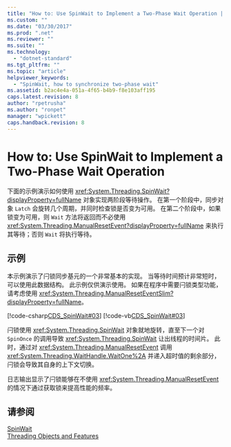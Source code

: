 ```yaml
---
title: "How to: Use SpinWait to Implement a Two-Phase Wait Operation | Microsoft Docs"
ms.custom: ""
ms.date: "03/30/2017"
ms.prod: ".net"
ms.reviewer: ""
ms.suite: ""
ms.technology: 
  - "dotnet-standard"
ms.tgt_pltfrm: ""
ms.topic: "article"
helpviewer_keywords: 
  - "SpinWait, how to synchronize two-phase wait"
ms.assetid: b2ac4e4a-051a-4f65-b4b9-f8e103aff195
caps.latest.revision: 8
author: "rpetrusha"
ms.author: "ronpet"
manager: "wpickett"
caps.handback.revision: 8
---
```

# How to: Use SpinWait to Implement a Two-Phase Wait Operation
下面的示例演示如何使用 <xref:System.Threading.SpinWait?displayProperty=fullName> 对象实现两阶段等待操作。  在第一个阶段中，同步对象 `Latch` 会旋转几个周期，并同时检查锁是否变为可用。  在第二个阶段中，如果锁变为可用，则 `Wait` 方法将返回而不必使用 <xref:System.Threading.ManualResetEvent?displayProperty=fullName> 来执行其等待；否则 `Wait` 将执行等待。  
  
## 示例  
 本示例演示了闩锁同步基元的一个非常基本的实现。  当等待时间预计非常短时，可以使用此数据结构。  此示例仅供演示使用。  如果在程序中需要闩锁类型功能，请考虑使用 <xref:System.Threading.ManualResetEventSlim?displayProperty=fullName>。  
  
 [!code-csharp[CDS_SpinWait#03](../../../samples/snippets/csharp/VS_Snippets_Misc/cds_spinwait/cs/spinwait03.cs#03)]
 [!code-vb[CDS_SpinWait#03](../../../samples/snippets/visualbasic/VS_Snippets_Misc/cds_spinwait/vb/spinwait2.vb#03)]  
  
 闩锁使用 <xref:System.Threading.SpinWait> 对象就地旋转，直至下一个对 `SpinOnce` 的调用导致 <xref:System.Threading.SpinWait> 让出线程的时间片。  此时，通过对 <xref:System.Threading.ManualResetEvent> 调用 <xref:System.Threading.WaitHandle.WaitOne%2A> 并递入超时值的剩余部分，闩锁会导致其自身的上下文切换。  
  
 日志输出显示了闩锁能够在不使用 <xref:System.Threading.ManualResetEvent> 的情况下通过获取锁来提高性能的频率。  
  
## 请参阅  
 [SpinWait](../../../docs/standard/threading/spinwait.md)   
 [Threading Objects and Features](../../../docs/standard/threading/threading-objects-and-features.md)